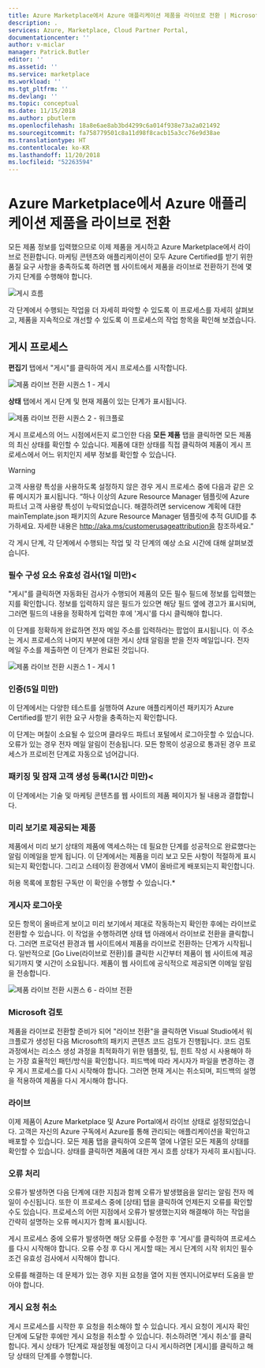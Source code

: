 ```yaml
---
title: Azure Marketplace에서 Azure 애플리케이션 제품을 라이브로 전환 | Microsoft Docs
description: .
services: Azure, Marketplace, Cloud Partner Portal,
documentationcenter: ''
author: v-miclar
manager: Patrick.Butler
editor: ''
ms.assetid: ''
ms.service: marketplace
ms.workload: ''
ms.tgt_pltfrm: ''
ms.devlang: ''
ms.topic: conceptual
ms.date: 11/15/2018
ms.author: pbutlerm
ms.openlocfilehash: 18a8e6ae8ab3bd4299c6a014f938e73a2a021492
ms.sourcegitcommit: fa758779501c8a11d98f8cacb15a3cc76e9d38ae
ms.translationtype: HT
ms.contentlocale: ko-KR
ms.lasthandoff: 11/20/2018
ms.locfileid: "52263594"
---
```

<a name="make-your-azure-application-offer-live-on-azure-marketplace"></a>Azure Marketplace에서 Azure 애플리케이션 제품을 라이브로 전환 
===========================================================

모든 제품 정보를 입력했으므로 이제 제품을 게시하고 Azure Marketplace에서 라이브로 전환합니다. 마케팅 콘텐츠와 애플리케이션이 모두 Azure Certified를 받기 위한 품질 요구 사항을 충족하도록 하려면 웹 사이트에서 제품을 라이브로 전환하기 전에 몇 가지 단계를 수행해야 합니다.

![게시 흐름](./media/cloud-partner-portal-publish-managed-app/publish_flow.png)

각 단계에서 수행되는 작업을 더 자세히 파악할 수 있도록 이 프로세스를 자세히 살펴보고, 제품을 지속적으로 개선할 수 있도록 이 프로세스의 작업 항목을 확인해 보겠습니다.

<a name="publishing-process"></a>게시 프로세스 
------------------

**편집기** 탭에서 \"게시\"를 클릭하여 게시 프로세스를 시작합니다.

![제품 라이브 전환 시퀀스 1 - 게시](./media/cloud-partner-portal-publish-managed-app/newOffer_managedApp_publish.png)

**상태** 탭에서 게시 단계 및 현재 제품이 있는 단계가 표시됩니다.

![제품 라이브 전환 시퀀스 2 - 워크플로](./media/cloud-partner-portal-publish-managed-app/newOffer_managedApp_workflow.png)

게시 프로세스의 어느 시점에서든지 로그인한 다음 **모든 제품** 탭을 클릭하면 모든 제품의 최신 상태를 확인할 수 있습니다. 제품에 대한 상태를 직접 클릭하여 제품이 게시 프로세스에서 어느 위치인지 세부 정보를 확인할 수 있습니다.

> [!WARNING]
> 고객 사용량 특성을 사용하도록 설정하지 않은 경우 게시 프로세스 중에 다음과 같은 오류 메시지가 표시됩니다. “하나 이상의 Azure Resource Manager 템플릿에 Azure 파트너 고객 사용량 특성이 누락되었습니다. 해결하려면 servicenow 계획에 대한 mainTemplate.json 패키지의 Azure Resource Manager 템플릿에 추적 GUID를 추가하세요. 자세한 내용은 http://aka.ms/customerusageattribution을 참조하세요.” 

각 게시 단계, 각 단계에서 수행되는 작업 및 각 단계의 예상 소요 시간에 대해 살펴보겠습니다.

### <a name="validate-prerequisites-1-day"></a>필수 구성 요소 유효성 검사(1일 미만)\< 

\"게시\"를 클릭하면 자동화된 검사가 수행되어 제품의 모든 필수 필드에 정보를 입력했는지를 확인합니다. 정보를 입력하지 않은 필드가 있으면 해당 필드 옆에 경고가 표시되며, 그러면 필드의 내용을 정확하게 입력한 후에 \'게시\'를 다시 클릭해야 합니다.

이 단계를 정확하게 완료하면 전자 메일 주소를 입력하라는 팝업이 표시됩니다. 이 주소는 게시 프로세스의 나머지 부분에 대한 게시 상태 알림을 받을 전자 메일입니다. 전자 메일 주소를 제출하면 이 단계가 완료된 것입니다.

![제품 라이브 전환 시퀀스 1 - 게시 1](./media/cloud-partner-portal-publish-managed-app/newOffer_managedApp_publish1.png)

### <a name="certification-5-days"></a>인증(5일 미만) 

이 단계에서는 다양한 테스트를 실행하여 Azure 애플리케이션 패키지가 Azure Certified를 받기 위한 요구 사항을 충족하는지 확인합니다.

이 단계는 며칠이 소요될 수 있으며 클라우드 파트너 포털에서 로그아웃할 수 있습니다. 오류가 있는 경우 전자 메일 알림이 전송됩니다. 모든 항목이 성공으로 통과된 경우 프로세스가 프로비전 단계로 자동으로 넘어갑니다.

### <a name="packaging-and-lead-generation-registration-1-hour"></a>패키징 및 잠재 고객 생성 등록(1시간 미만)\< 

이 단계에서는 기술 및 마케팅 콘텐츠를 웹 사이트의 제품 페이지가 될 내용과 결합합니다.

### <a name="offer-available-in-preview"></a>미리 보기로 제공되는 제품 

제품에서 미리 보기 상태의 제품에 액세스하는 데 필요한 단계를 성공적으로 완료했다는 알림 이메일을 받게 됩니다. 이 단계에서는 제품을 미리 보고 모든 사항이 적절하게 표시되는지 확인합니다. 그리고 스테이징 환경에서 VM이 올바르게 배포되는지 확인합니다.

허용 목록에 포함된 구독만 이 확인을 수행할 수 있습니다.\*

### <a name="publisher-sign-out"></a>게시자 로그아웃 

모든 항목이 올바르게 보이고 미리 보기에서 제대로 작동하는지 확인한 후에는 라이브로 전환할 수 있습니다. 이 작업을 수행하려면 상태 탭 아래에서 라이브로 전환을 클릭합니다. 그러면 프로덕션 환경과 웹 사이트에서 제품을 라이브로 전환하는 단계가 시작됩니다. 일반적으로 [Go Live(라이브로 전환)]를 클릭한 시간부터 제품이 웹 사이트에 제공되기까지 몇 시간이 소요됩니다. 제품이 웹 사이트에 공식적으로 제공되면 이메일 알림을 전송합니다.

![제품 라이브 전환 시퀀스 6 - 라이브 전환](./media/cloud-partner-portal-publish-managed-app/newOffer_managedApp_goLive.png)

### <a name="microsoft-review"></a>Microsoft 검토 

제품을 라이브로 전환할 준비가 되어 \"라이브 전환\"을 클릭하면 Visual Studio에서 워크플로가 생성된 다음 Microsoft의 패키지 콘텐츠 코드 검토가 진행됩니다. 코드 검토 과정에서는 리소스 생성 과정을 최적화하기 위한 템플릿, 팁, 힌트 작성 시 사용해야 하는 가장 효율적인 패턴/방식을 확인합니다. 피드백에 따라 게시자가 파일을 변경하는 경우 게시 프로세스를 다시 시작해야 합니다. 그러면 현재 게시는 취소되며, 피드백의 설명을 적용하여 제품을 다시 게시해야 합니다.

### <a name="live"></a>라이브

이제 제품이 Azure Marketplace 및 Azure Portal에서 라이브 상태로 설정되었습니다. 고객은 자신의 Azure 구독에서 Azure를 통해 관리되는 애플리케이션을 확인하고 배포할 수 있습니다. 모든 제품 탭을 클릭하여 오른쪽 열에 나열된 모든 제품의 상태를 확인할 수 있습니다. 상태를 클릭하면 제품에 대한 게시 흐름 상태가 자세히 표시됩니다.

### <a name="error-handling"></a>오류 처리 

오류가 발생하면 다음 단계에 대한 지침과 함께 오류가 발생했음을 알리는 알림 전자 메일이 수신됩니다. 또한 이 프로세스 중에 [상태] 탭을 클릭하여 언제든지 오류를 확인할 수도 있습니다. 프로세스의 어떤 지점에서 오류가 발생했는지와 해결해야 하는 작업을 간략히 설명하는 오류 메시지가 함께 표시됩니다.

게시 프로세스 중에 오류가 발생하면 해당 오류를 수정한 후 \'게시\'를 클릭하여 프로세스를 다시 시작해야 합니다. 오류 수정 후 다시 게시할 때는 게시 단계의 시작 위치인 필수 조건 유효성 검사에서 시작해야 합니다.

오류를 해결하는 데 문제가 있는 경우 지원 요청을 열어 지원 엔지니어로부터 도움을 받아야 합니다.

### <a name="canceling-the-publishing-request"></a>게시 요청 취소

게시 프로세스를 시작한 후 요청을 취소해야 할 수 있습니다. 게시 요청이 게시자 확인 단계에 도달한 후에만 게시 요청을 취소할 수 있습니다. 취소하려면 \'게시 취소\'를 클릭합니다. 게시 상태가 1단계로 재설정될 예정이고 다시 게시하려면 [게시]를 클릭하고 해당 상태의 단계를 수행합니다.
